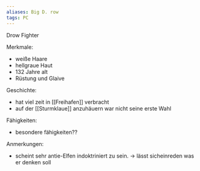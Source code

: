 ```yaml
---
aliases: Big D. row
tags: PC
---
```


Drow
Fighter

Merkmale:
- weiße Haare
- hellgraue Haut
- 132 Jahre alt
- Rüstung und Glaive

Geschichte:
- hat viel zeit in [[Freihafen]] verbracht
- auf der [[Sturmklaue]] anzuhäuern war nicht seine erste Wahl


Fähigkeiten:
- besondere fähigkeiten??

Anmerkungen:
- scheint sehr antie-Elfen indoktriniert zu sein. -> lässt sicheinreden was er denken soll
